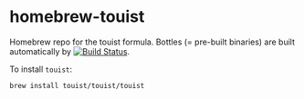 # homebrew-touist
Homebrew repo for the touist formula. Bottles (= pre-built binaries)
are built automatically by [![Build Status](https://travis-ci.org/touist/homebrew-touist.svg?branch=master)](https://travis-ci.org/touist/homebrew-touist).

To install `touist`:

    brew install touist/touist/touist
